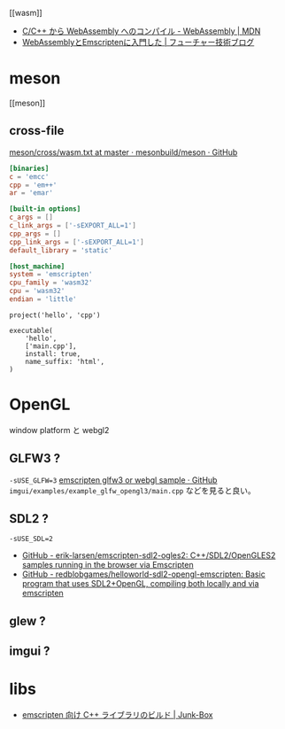 [[wasm]]

- [C/C++ から WebAssembly へのコンパイル - WebAssembly | MDN](https://developer.mozilla.org/ja/docs/WebAssembly/C_to_Wasm)
- [WebAssemblyとEmscriptenに入門した | フューチャー技術ブログ](https://future-architect.github.io/articles/20230517a/)

# meson

[[meson]]

## cross-file

[meson/cross/wasm.txt at master · mesonbuild/meson · GitHub](https://github.com/mesonbuild/meson/blob/master/cross/wasm.txt)

```toml
[binaries]
c = 'emcc'
cpp = 'em++'
ar = 'emar'

[built-in options]
c_args = []
c_link_args = ['-sEXPORT_ALL=1']
cpp_args = []
cpp_link_args = ['-sEXPORT_ALL=1']
default_library = 'static'

[host_machine]
system = 'emscripten'
cpu_family = 'wasm32'
cpu = 'wasm32'
endian = 'little'
```

```meson
project('hello', 'cpp')

executable(
    'hello',
    ['main.cpp'],
    install: true,
    name_suffix: 'html',
)
```

# OpenGL

window platform と webgl2

## GLFW3 ?

`-sUSE_GLFW=3`
[emscripten glfw3 or webgl sample · GitHub](https://gist.github.com/ousttrue/0f3a11d5d28e365b129fe08f18f4e141)
`imgui/examples/example_glfw_opengl3/main.cpp` などを見ると良い。

## SDL2 ?

`-sUSE_SDL=2`

- [GitHub - erik-larsen/emscripten-sdl2-ogles2: C++/SDL2/OpenGLES2 samples running in the browser via Emscripten](https://github.com/erik-larsen/emscripten-sdl2-ogles2/tree/master)
- [GitHub - redblobgames/helloworld-sdl2-opengl-emscripten: Basic program that uses SDL2+OpenGL, compiling both locally and via emscripten](https://github.com/redblobgames/helloworld-sdl2-opengl-emscripten)

## glew ?

## imgui ?

# libs

- [emscripten 向け C++ ライブラリのビルド | Junk-Box](https://junk-box.net/toy/2024/01/29/godot-gdextension-%E3%81%AE-web-%E3%82%A8%E3%82%AF%E3%82%B9%E3%83%9D%E3%83%BC%E3%83%88%EF%BC%88%E3%81%9D%E3%81%AE4%EF%BC%89/)

